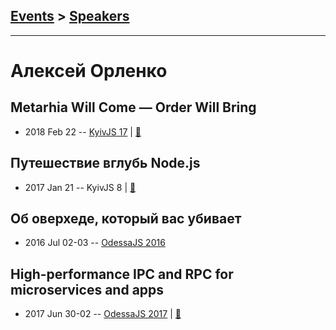 ## [Events](../README.md) > [Speakers](../speakers.md)
---

# Алексей Орленко

## Metarhia Will Come — Order Will Bring
- 2018 Feb 22 -- [KyivJS 17](https://youtu.be/pFULDKyyqp8)  | [:notebook:](https://www.slideshare.net/tshemsedinov/metarhia-kievjs-22feb2018)  
## Путешествие вглубь Node.js
- 2017 Jan 21 -- KyivJS 8  | [:notebook:](http://aqrln.github.io/kyivjs-2017/#/)  
## Об оверхеде, который вас убивает
- 2016 Jul 02-03 -- [OdessaJS 2016](https://youtu.be/LYqhH2Rk-K4)    
## High-performance IPC and RPC for microservices and apps
- 2017 Jun 30-02 -- [OdessaJS 2017](https://www.youtube.com/watch?v=5Jn_rKhIMr4)  | [:notebook:](https://www.slideshare.net/OdessaJSConf/alexey-orlenko-highperformance-ipc-and-rpc-for-microservices-and-apps)  
